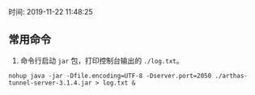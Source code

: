 时间: 2019-11-22 11:48:25

## 常用命令

1. 命令行启动 `jar` 包，打印控制台输出的 `./log.txt`。

``` shell
nohup java -jar -Dfile.encoding=UTF-8 -Dserver.port=2050 ./arthas-tunnel-server-3.1.4.jar > log.txt &
```
